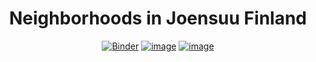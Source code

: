 
<div align="center">
  
# Neighborhoods in Joensuu Finland

[![Binder](https://mybinder.org/badge_logo.svg)](https://mybinder.org/v2/gh/fizixmastr/Coursera_Capstone/HEAD) [![image](https://img.shields.io/badge/Author-Charles%20Rambo-orange)](https://github.com/fizixmastr) [![image](https://img.shields.io/badge/-LinkedIn-grey?style=flat&logo=linkedin&labelColor=blue)](https://fi.linkedin.com/in/charles-rambo?trk=profile-badge)
</div>

